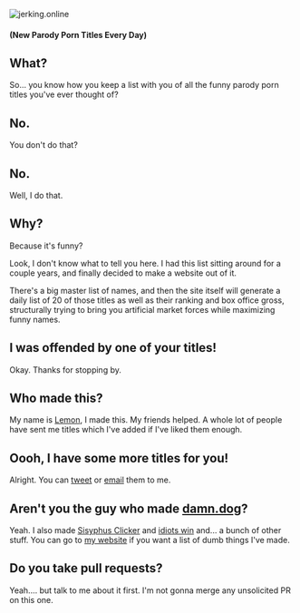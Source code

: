 ![jerking.online](https://ahoylemon.github.io/jerking.online/img/twitter-card.png)
#### (New Parody Porn Titles Every Day)

## What?

So... you know how you keep a list with you of all the funny parody porn titles you've ever thought of?

## No.

You don't do that?

## No.

Well, I do that.

## Why?

Because it's funny?

Look, I don't know what to tell you here. I had this list sitting around for a couple years, and finally decided to make a website out of it.

There's a big master list of names, and then the site itself will generate a daily list of 20 of those titles as well as their ranking and box office gross, structurally trying to bring you artificial market forces while maximizing funny names.

## I was offended by one of your titles!

Okay. Thanks for stopping by.

## Who made this?

My name is [Lemon](http://ahoylemon.xyz), I made this. My friends helped. A whole lot of people have sent me titles which I've added if I've liked them enough.

## Oooh, I have some more titles for you!

Alright. You can [tweet](https://twitter.com/AhoyLemon) or [email](mailto:lemon@thefpl.us) them to me.

## Aren't you the guy who made [damn.dog](https://damn.dog)?

Yeah. I also made [Sisyphus Clicker](https://kinda.fun/sisyphus) and [idiots win](https://idiots.win) and... a bunch of other stuff. You can go to [my website](https://ahoylemon.xyz) if you want a list of dumb things I've made. 

## Do you take pull requests?

Yeah.... but talk to me about it first. I'm not gonna merge any unsolicited PR on this one.